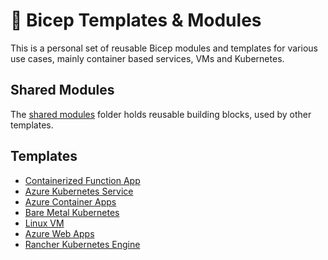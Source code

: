 # 💪 Bicep Templates & Modules

This is a personal set of reusable Bicep modules and templates for various use cases, mainly container based services, VMs and Kubernetes.

## Shared Modules

The [shared modules](./modules) folder holds reusable building blocks, used by other templates.

## Templates

- [Containerized Function App](./function-app-container)
- [Azure Kubernetes Service](./aks)
- [Azure Container Apps](./container-apps)
- [Bare Metal Kubernetes](./k8s-baremetal)
- [Linux VM](./linux-vm)
- [Azure Web Apps](./webapp)
- [Rancher Kubernetes Engine](./rke2)
